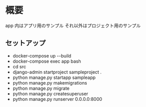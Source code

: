 # 概要

app 内はアプリ用のサンプル
それ以外はプロジェクト用のサンプル

## セットアップ

- docker-compose up --build
- docker-compose exec app bash
- cd src
- django-admin startproject sampleproject .
- python manage.py startapp sampleapp
- python manage.py makemigrations
- python manage.py migrate
- python manage.py createsuperuser
- python manage.py runserver 0.0.0.0:8000
